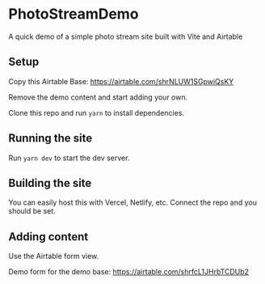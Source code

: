 # PhotoStreamDemo

A quick demo of a simple photo stream site built with Vite and Airtable

## Setup

Copy this Airtable Base: https://airtable.com/shrNLUW1SGpwiQsKY

Remove the demo content and start adding your own.

Clone this repo and run `yarn` to install dependencies.

## Running the site

Run `yarn dev` to start the dev server.

## Building the site

You can easily host this with Vercel, Netlify, etc. Connect the repo and you should be set.

## Adding content

Use the Airtable form view.

Demo form for the demo base: https://airtable.com/shrfcL1JHrbTCDUb2
